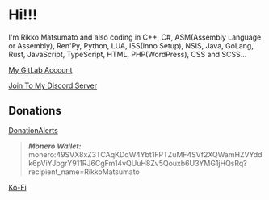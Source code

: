 # Hi!!!

I'm Rikko Matsumato and also coding in C++, C#, ASM(Assembly Language or Assembly), Ren'Py, Python, LUA, ISS(Inno Setup), NSIS, Java, GoLang, Rust, JavaScript, TypeScript, HTML, PHP(WordPress), CSS and SCSS...

[My GitLab Account](https://gitlab.com/RikkoMatsumato)

[Join To My Discord Server](https://discord.gg/U2P5Hrcq9C)

## Donations

[DonationAlerts](https://donationalerts.com/r/rikkomatsumato)

> **_Monero Wallet:_** 
> monero:49SVX8xZ3TCAqKDqW4Ybt1FPTZuMF4SVf2XQWamHZVYddk6pViYJbgrY911RJ6CgFm14vQUuH8Zv5Qouxb6U3YMG1jHQsRq?recipient_name=RikkoMatsumato

[Ko-Fi](https://ko-fi.com/rikkomatsumato)
